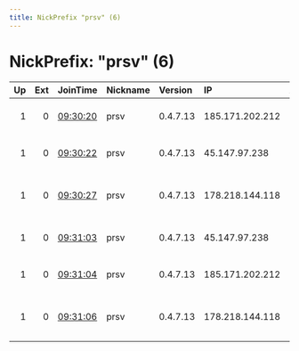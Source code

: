 ```yaml
---
title: NickPrefix "prsv" (6)
---
```


# NickPrefix: "prsv" (6)

|   Up |   Ext | JoinTime                                                                                              | Nickname   | Version   | IP              | AS                                    | CC   |   ORp |   Dirp | OS    | Contact                            |   eFamMembers |
|-----:|------:|:------------------------------------------------------------------------------------------------------|:-----------|:----------|:----------------|:--------------------------------------|:-----|------:|-------:|:------|:-----------------------------------|--------------:|
|    1 |     0 | [09:30:20](https://nusenu.github.io/OrNetStats/w/relay/870E25BA845A3AD8F1ACD9B73CB78CF452DE7AB2.html) | prsv       | 0.4.7.13  | 185.171.202.212 | Dyjix SAS                             | fr   |  9000 |      0 | Linux | email:admin prsv.ch url:https://pr |            82 |
|    1 |     0 | [09:30:22](https://nusenu.github.io/OrNetStats/w/relay/76FF3B0D99A91311998492277BED0B658EFEDE12.html) | prsv       | 0.4.7.13  | 45.147.97.238   | SERVERD SAS                           | fr   |  9000 |      0 | Linux | email:admin prsv.ch url:https://pr |            82 |
|    1 |     0 | [09:30:27](https://nusenu.github.io/OrNetStats/w/relay/1935960E053680C5CB0D3F435E7C04A5998683B8.html) | prsv       | 0.4.7.13  | 178.218.144.118 | Lowhosting services of Davide Gennari | it   |  9000 |      0 | Linux | email:admin prsv.ch url:https://pr |            82 |
|    1 |     0 | [09:31:03](https://nusenu.github.io/OrNetStats/w/relay/ADEE94C90C8AA1A46709CD231B58A5C65E9A3C85.html) | prsv       | 0.4.7.13  | 45.147.97.238   | SERVERD SAS                           | fr   |  9100 |      0 | Linux | email:admin prsv.ch url:https://pr |            82 |
|    1 |     0 | [09:31:04](https://nusenu.github.io/OrNetStats/w/relay/2CF9BD960AFC660815398078015D805BCCC37D26.html) | prsv       | 0.4.7.13  | 185.171.202.212 | Dyjix SAS                             | fr   |  9100 |      0 | Linux | email:admin prsv.ch url:https://pr |            82 |
|    1 |     0 | [09:31:06](https://nusenu.github.io/OrNetStats/w/relay/8F8E3D669FE43DB0ECBD65FD01959D69BC2660A9.html) | prsv       | 0.4.7.13  | 178.218.144.118 | Lowhosting services of Davide Gennari | it   |  9100 |      0 | Linux | email:admin prsv.ch url:https://pr |            82 |
